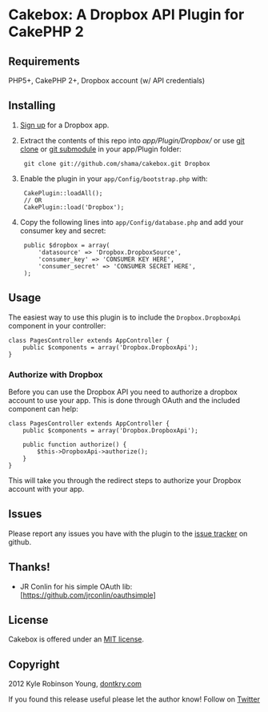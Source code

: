 # Cakebox: A Dropbox API Plugin for CakePHP 2

## Requirements

PHP5+, CakePHP 2+, Dropbox account (w/ API credentials)

## Installing

1. [Sign up](https://www.dropbox.com/developers/apps) for a Dropbox app.
2. Extract the contents of this repo into *app/Plugin/Dropbox/* or use
[git clone](http://www.kernel.org/pub/software/scm/git/docs/git-clone.html) or
[git submodule](http://www.kernel.org/pub/software/scm/git/docs/git-submodule.html)
in your app/Plugin folder:

        git clone git://github.com/shama/cakebox.git Dropbox

3. Enable the plugin in your `app/Config/bootstrap.php` with:

        CakePlugin::loadAll();
        // OR
        CakePlugin::load('Dropbox');

4. Copy the following lines into `app/Config/database.php` and add your consumer
key and secret:

        public $dropbox = array(
            'datasource' => 'Dropbox.DropboxSource',
            'consumer_key' => 'CONSUMER KEY HERE',
            'consumer_secret' => 'CONSUMER SECRET HERE',
        );

## Usage

The easiest way to use this plugin is to include the `Dropbox.DropboxApi`
component in your controller:

    class PagesController extends AppController {
        public $components = array('Dropbox.DropboxApi');
    }

### Authorize with Dropbox

Before you can use the Dropbox API you need to authorize a dropbox account to
use your app. This is done through OAuth and the included component can help:

    class PagesController extends AppController {
        public $components = array('Dropbox.DropboxApi');

        public function authorize() {
            $this->DropboxApi->authorize();
        }
    }

This will take you through the redirect steps to authorize your Dropbox account
with your app.

## Issues

Please report any issues you have with the plugin to the
[issue tracker](http://github.com/shama/cakebox/issues) on github.

## Thanks!

- JR Conlin for his simple OAuth lib: [https://github.com/jrconlin/oauthsimple]

## License

Cakebox is offered under an [MIT license](http://www.opensource.org/licenses/mit-license.php).

## Copyright

2012 Kyle Robinson Young, [dontkry.com](http://dontkry.com)

If you found this release useful please let the author know! Follow on [Twitter](http://twitter.com/kyletyoung)